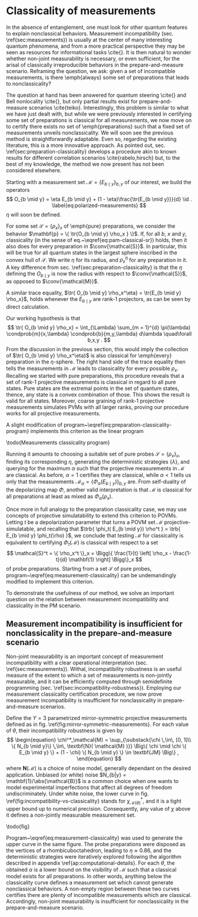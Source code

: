 # Classicality of measurements
In the absence of entanglement, one must look for other quantum features to explain nonclassical behaviors. Measurement incompatibility (sec. \ref{sec:measurements}) is usually at the center of many interesting quantum phenomena, and from a more practical perspective they may be seen as resources for informational tasks \cite{}. It is then natural to wonder whether non-joint measurability is necessary, or even sufficient, for the arisal of classically irreproducible behaviors in the prepare-and-measure scenario. Reframing the question, we ask: given a set of incompatible measurements, is there \emph{always} some set of preparations that leads to nonclassicality?

The question at hand has been answered for quantum steering \cite{} and Bell nonlocality \cite{}, but only partial results exist for prepare-and-measure scenarios \cite{teiko}. Interestingly, this problem is similar to what we have just dealt with, but while we were previously interested in certifying some set of preparations is classical for all measurements, we now move on to certify there exists no set of \emph{preparations} such that a fixed set of measurements unveils nonclassicality. We will soon see the previous method is straightforwardly adaptable. Even so, regarding the existing literature, this is a more innovative approach. As pointed out, sec. \ref{sec:preparation-classicality} develops a procedure akin to known results for different correlation scenarios \cite{rabelo,hirsch} but, to the best of my knowledge, the method we now present has not been considered elsewhere.

Starting with a measurement set $\mathcal{M} = \{ E_{b \mid y} \}_{b,y}$ of our interest, we build the operators
$$
O_{b \mid y} = \eta E_{b \mid y} + (1 - \eta)\frac{\tr{E_{b \mid y}}}{d} \id .
\label{eq:polarized-measurements}
$$
$\eta$ will soon be defined.

For some set $\mathcal{S} = \{ \rho_x \}_x$ of \emph{pure} preparations, we consider the behavior $\mathbf{p} = \{ \tr{O_{b \mid y} \rho_x } \}$. If, for all $b$, $x$ and $y$, classicality (in the sense of eq.~\eqref{eq:pam-classical-sr}) holds, then it also does for every preparation in $\conv{\mathcal{S}}$. In particular, this will be true for all quantum states in the largest sphere inscribed in the convex hull of $\mathcal{S}$. We write $\eta$ for its radius, and $\rho_x^\eta$ for any preparation in it. A key difference from sec. \ref{sec:preparation-classicality} is that the $\eta$ defining the $O_{b \mid y}$ is now the radius with respect to $\conv{\mathcal{S}}$, as opposed to $\conv{\mathcal{M}}$.

A similar trace equality, $\tr{ O_{b \mid y} \rho_x^\eta} = \tr{E_{b \mid y} \rho_x}$, holds whenever the $E_{b \mid y}$ are rank-1 projectors, as can be seen by direct calculation.

Our working hypothesis is that
$$
\tr{ O_{b \mid y} \rho_x} = \int_{\Lambda} \sum_{m = 1}^{d} \pi(\lambda) \condprob{m}{x,\lambda} \condprob{b}{m,y,\lambda} d\lambda \quad\forall b,x,y .
$$
From the discussion in the previous section, this would imply the collection of $\tr{ O_{b \mid y} \rho_x^\eta}$ is also classical for \emph{every} preparation in the $\eta$-sphere. The right hand side of the trace equality then tells the measurements in $\mathcal{M}$ leads to classicality for every possible $\rho_x$. Recalling we started with pure preparations, this procedure reveals that a set of rank-1 projective measurements is classical in regard to all pure states. Pure states are the extremal points in the set of quantum states, thence, any state is a convex combination of those. This shows the result is valid for all states. Moreover, coarse graining of rank-1 projective measurements simulates PVMs with all larger ranks, proving our procedure works for all projective measurements.

A slight modification of program~\eqref{eq:preparation-classicality-program} implements this criterion as the linear program

\todo{Measurements classicality program}

Running it amounts to choosing a suitable set of pure probes $\mathcal{S} = \{ \rho_x \}_x$, finding its corresponding $\eta$, generating the deterministic strategies $\{ \lambda \}$, and querying for the maximum $\alpha$ such that the projective measurements in $\mathcal{M}$ are classical. As before, $\alpha = 1$ certifies they are classical, while $\alpha < 1$ tells us only that the measurements $\mathcal{M}_\alpha = \{ \Phi_\alpha \left( E_{b \mid y} \right) \}_{b,y}$ are. From self-duality of the depolarizing map $\Phi$, another valid interpretation is that $\mathcal{M}$ is classical for all preparations at least as mixed as $\Phi_\alpha \left( \rho_x \right)$.

Once more in full analogy to the preparation classicality case, we may use concepts of projective simulatability to extend this criterion to POVMs. Letting $t$ be a depolarization parameter that turns a POVM set $\mathcal{M}$ projective-simulatable, and recalling that $\trb{ \phi_t( E_{b \mid y}) \rho^t } = \trb{ E_{b \mid y} \phi_t(\rho) }$, we conclude that testing $\mathcal{M}$ for classicality is equivalent to certifying $\Phi_t \left( \mathcal{M} \right)$ is classical with respect to a set
$$
\mathcal{S}^t = \{ \rho_x^t \}_x = \Bigg\{ \frac{1}{t} \left[ \rho_x - \frac{1-t}{d} \mathbf{1} \right] \Bigg\}_x
$$
of probe preparations. Starting from a set $\mathcal{S}$ of pure probes, program~\eqref{eq:measurement-classicality} can be undemandingly modified to implement this criterion.

To demonstrate the usefulness of our method, we solve an important question on the relation between measurement incompatibility and classicality in the PM scenario.


## Measurement incompatibility is insufficient for nonclassicality in the prepare-and-measure scenario

Non-joint measurability is an important concept of measurement incompatibility with a clear operational interpretation (sec. \ref{sec:measurements}). Withal, incompatibility robustness is an useful measure of the extent to which a set of measurements is non-jointly measurable, and it can be efficiently computed through semidefinite programming (sec. \ref{sec:incompatibility-robustness}). Employing our measurement classicality certification procedure, we now prove measurement incompatibility is insufficient for nonclassicality in prepare-and-measure scenarios.

Define the $Y=3$ parametrized mirror-symmetric projective measurements defined as in fig. \ref{fig:mirror-symmetric-measurements}. For each value of $\theta$, their incompatibility robustness is given by
$$
\begin{equation}
		\chi^*_\mathcal{M} = \sup_{\substack{\chi \,\in\, [0, 1]\\ \{ N_{b \mid y}\} \,\in\, \textbf{N}( \mathcal{M} )}} \Big\{ \chi \mid \chi \{ E_{b \mid y} \} + (1 - \chi) \{ N_{b \mid y} \} \in \textbf{JM} \Big\} ,
\end{equation}
$$
where $\mathbf{N}(\mathcal{M})$ is a choice of noise model, generally dependant on the desired application. Unbiased (or white) noise $N_{b|y} = \mathbf{1}/\abs{\mathcal{B}}$ is a common choice when one wants to model experimental imperfections that affect all degrees of freedom undiscriminately. Under white noise, the lower curve in fig. \ref{fig:incompatibility-vs-classicality} stands for $\chi^*_{\mathcal{M}(\theta)}$, and it is a tight upper bound up to numerical precision. Consequently, any value of $\chi$ above it defines a non-jointly measurable measurement set.

\todo{fig}

Program~\eqref{eq:measurement-classicality} was used to generate the upper curve in the same figure. The probe preparations were disposed as the vertices of a rhombicuboctahedron, leading to $\eta \approx 0.86$, and the deterministic strategies were iteratively explored following the algorithm described in appendix \ref{ap:computational-details}. For each $\theta$, the obtained $\alpha$ is a lower bound on the visibility of $\mathcal{M}$ such that a classical model exists for all preparations. In other words, anything below the classicality curve defines a measurement set which cannot generate nonclassical behaviors. A non-empty region between these two curves certifies there are plenty of incompatible measurements which are classical. Accordingly, non-joint measurability is insufficient for nonclassicality in the prepare-and-measure scenario.


